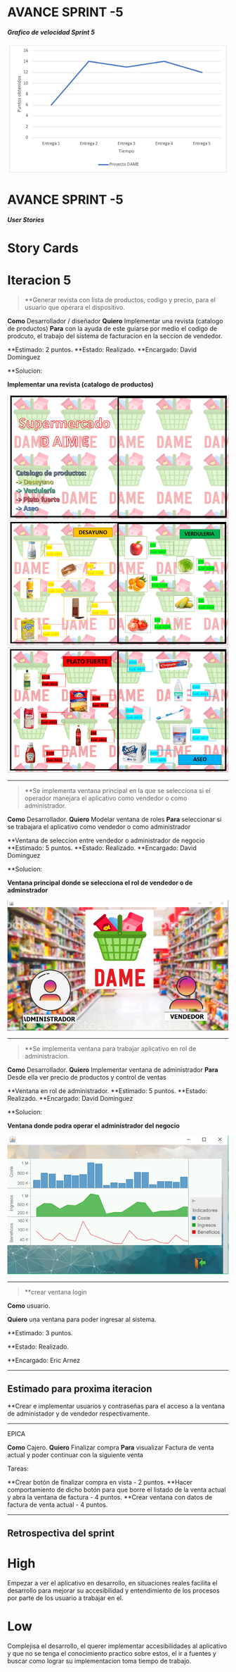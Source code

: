 # **AVANCE SPRINT -5**

#### *Grafico de velocidad Sprint 5*

![Grafico](https://github.com/davidd0minguez/Supermercado-DAME/blob/master/Sprint%20-5/graf5.PNG)

# **AVANCE SPRINT -5**

#### *User Stories*

# **Story Cards**

# Iteracion 5


> **Generar revista con lista de productos, codigo y precio, para el usuario que operara el dispositivo.

**Como** Desarrollador / diseñador
**Quiero** Implementar una revista (catalogo de productos)
**Para** con la ayuda de este guiarse por medio el codigo de prodcuto, el trabajo del sistema de facturacion en la seccion de vendedor.
  
**Estimado: 2 puntos.
**Estado: Realizado.
**Encargado: David Dominguez

**Solucion:

**Implementar una revista (catalogo de productos)**

![Grafico](https://github.com/davidd0minguez/Supermercado-DAME/blob/master/Sprint%20-5/r1.PNG)
![Grafico](https://github.com/davidd0minguez/Supermercado-DAME/blob/master/Sprint%20-5/r2.PNG)
![Grafico](https://github.com/davidd0minguez/Supermercado-DAME/blob/master/Sprint%20-5/r3.PNG)
____________________________________________________________________________________________________________________________________

> **Se implementa ventana principal en la que se selecciona si el operador manejara el aplicativo como vendedor o como administrador.

**Como** Desarrollador.
**Quiero** Modelar ventana de roles
**Para** seleccionar si se trabajara el aplicativo como vendedor o como administrador

**Ventana de seleccion entre vendedor o administrador de negocio
**Estimado: 5 puntos.
**Estado: Realizado.
**Encargado: David Dominguez

**Solucion:

**Ventana principal donde se selecciona el rol de vendedor o de adminstrador**

![Grafico](https://github.com/davidd0minguez/Supermercado-DAME/blob/master/Sprint%20-5/Principal.PNG)
____________________________________________________________________________________________________________________________________

> **Se implementa ventana para trabajar aplicativo en rol de administracion.

**Como** Desarrollador.
**Quiero** Implementar ventana de administrador
**Para** Desde ella ver precio de productos y control de ventas

**Ventana en rol de administrador.
**Estimado: 5 puntos.
**Estado: Realizado.
**Encargado: David Dominguez

**Solucion:

**Ventana donde podra operar el administrador del negocio**

![Grafico](https://github.com/davidd0minguez/Supermercado-DAME/blob/master/Sprint%20-5/admin.PNG)
____________________________________________________________________________________________________________________________________

> **crear ventana login

**Como** usuario.

**Quiero** una ventana para poder ingresar al sistema.

**Estimado: 3 puntos.

**Estado: Realizado.

**Encargado: Eric Arnez
____________________________________________________________________________________________________________________________________

## Estimado para proxima iteracion

**Crear e implementar usuarios y contraseñas para el acceso a la ventana de administador y de vendedor respectivamente.

------

EPICA

**Como** Cajero.
**Quiero** Finalizar compra
**Para** visualizar Factura de venta actual y poder continuar con la siguiente venta

Tareas:

**Crear botón de finalizar compra en vista - 2 puntos.
**Hacer comportamiento de dicho botón para que borre el listado de la venta actual y abra la ventana de factura - 4 puntos.
**Crear ventana con datos de factura de venta actual - 4 puntos.
____________________________________________________________________________________________________________________________________

## Retrospectiva del sprint

# High

Empezar a ver el aplicativo en desarrollo, en situaciones reales facilita el desarrollo para mejorar su accesibilidad y entendimiento de los procesos por parte de los usuario a trabajar en el.

# Low

Complejisa el desarrollo, el querer implementar accesibilidades al aplicativo y que no se tenga el conocimiento practico sobre estos, el ir a fuentes y buscar como lograr su implementacion toma tiempo de trabajo.
